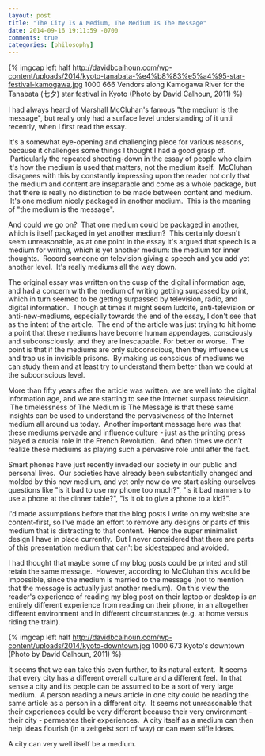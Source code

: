 ```yaml
---
layout: post
title: "The City Is A Medium, The Medium Is The Message"
date: 2014-09-16 19:11:59 -0700
comments: true
categories: [philosophy]
---
```


{% imgcap left half http://davidbcalhoun.com/wp-content/uploads/2014/kyoto-tanabata-%e4%b8%83%e5%a4%95-star-festival-kamogawa.jpg 1000 666 Vendors along Kamogawa River for the Tanabata (七夕) star festival in Kyoto (Photo by David Calhoun, 2011)  %}

I had always heard of Marshall McCluhan's famous "the medium is the message", but really only had a surface level understanding of it until recently, when I first read the essay.

It's a somewhat eye-opening and challenging piece for various reasons, because it challenges some things I thought I had a good grasp of.  Particularly the repeated shooting-down in the essay of people who claim it's how the medium is used that matters, not the medium itself.  McCluhan disagrees with this by constantly impressing upon the reader not only that the medium and content are inseparable and come as a whole package, but that there is really no distinction to be made between content and medium.  It's one medium nicely packaged in another medium.  This is the meaning of "the medium is the message".

And could we go on?  That one medium could be packaged in another, which is itself packaged in yet another medium?  This certainly doesn't seem unreasonable, as at one point in the essay it's argued that speech is a medium for writing, which is yet another medium: the medium for inner thoughts.  Record someone on television giving a speech and you add yet another level.  It's really mediums all the way down.

The original essay was written on the cusp of the digital information age, and had a concern with the medium of writing getting surpassed by print, which in turn seemed to be getting surpassed by television, radio, and digital information.  Though at times it might seem luddite, anti-television or anti-new-mediums, especially towards the end of the essay, I don't see that as the intent of the article.  The end of the article was just trying to hit home a point that these mediums have become human appendages, consciously and subconsciously, and they are inescapable.  For better or worse.  The point is that if the mediums are only subconscious, then they influence us and trap us in invisible prisons.  By making us conscious of mediums we can study them and at least try to understand them better than we could at the subconscious level.

More than fifty years after the article was written, we are well into the digital information age, and we are starting to see the Internet surpass television.  The timelessness of The Medium is The Message is that these same insights can be used to understand the pervasiveness of the Internet medium all around us today.  Another important message here was that these mediums pervade and influence culture - just as the printing press played a crucial role in the French Revolution.  And often times we don't realize these mediums as playing such a pervasive role until after the fact.

Smart phones have just recently invaded our society in our public and personal lives.  Our societies have already been substantially changed and molded by this new medium, and yet only now do we start asking ourselves questions like "is it bad to use my phone too much?", "is it bad manners to use a phone at the dinner table?", "is it ok to give a phone to a kid?".

I'd made assumptions before that the blog posts I write on my website are content-first, so I've made an effort to remove any designs or parts of this medium that is distracting to that content.  Hence the super minimalist design I have in place currently.  But I never considered that there are parts of this presentation medium that can't be sidestepped and avoided.

I had thought that maybe some of my blog posts could be printed and still retain the same message.  However, according to McCluhan this would be impossible, since the medium is married to the message (not to mention that the message is actually just another medium).  On this view the reader's experience of reading my blog post on their laptop or desktop is an entirely different experience from reading on their phone, in an altogether different environment and in different circumstances (e.g. at home versus riding the train).

{% imgcap left half http://davidbcalhoun.com/wp-content/uploads/2014/kyoto-downtown.jpg 1000 673 Kyoto's downtown (Photo by David Calhoun, 2011)  %}

It seems that we can take this even further, to its natural extent.  It seems that every city has a different overall culture and a different feel.  In that sense a city and its people can be assumed to be a sort of very large medium.  A person reading a news article in one city could be reading the same article as a person in a different city.  It seems not unreasonable that their experiences could be very different because their very environment - their city - permeates their experiences.  A city itself as a medium can then help ideas flourish (in a zeitgeist sort of way) or can even stifle ideas.

A city can very well itself be a medium.
